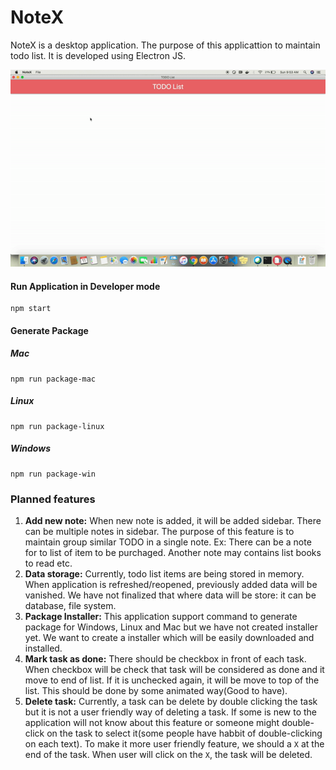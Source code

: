 # NoteX

NoteX is a desktop application. The purpose of this applicattion to maintain todo list. It is developed using Electron JS.

![](docs/media/demo.gif)
#### Run Application in Developer mode

```
npm start
```

#### Generate Package
##### Mac
```
npm run package-mac
```
##### Linux
```
npm run package-linux
```
##### Windows
```
npm run package-win
```

### Planned features
1. **Add new note:** When new note is added, it will be added sidebar. There can be multiple notes in sidebar. The purpose of this feature is to maintain group similar TODO in a single note.
Ex: There can be a note for to list of item to be purchaged. Another note may contains list books to read etc.
2. **Data storage:** Currently, todo list items are being stored in memory. When application is refreshed/reopened, previously added data will be vanished. We have not finalized that where data will be store: it can be database, file system.
3. **Package Installer:** This application support command to generate package for Windows, Linux and Mac but we have not created installer yet. We want to create a installer which will be easily downloaded and installed.
4. **Mark task as done:** There should be checkbox in front of each task. When checkbox will be check that task will be considered as done and it move to end of list. If it is unchecked again, it will be move to top of the list. This should be done by some animated way(Good to have).
5. **Delete task:** Currently, a task can be delete by double clicking the task but it is not a user friendly way of deleting a task. If some is new to the application will not know about this feature or someone might double-click on the task to select it(some people have habbit of double-clicking on each text). To make it more user friendly feature, we should a `X` at the end of the task. When user will click on the `X`, the task will be deleted.

